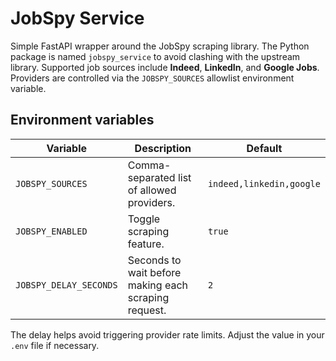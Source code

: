 # JobSpy Service

Simple FastAPI wrapper around the JobSpy scraping library. The Python package
is named `jobspy_service` to avoid clashing with the upstream library. Supported
job sources include **Indeed**, **LinkedIn**, and **Google Jobs**. Providers are
controlled via the `JOBSPY_SOURCES` allowlist environment variable.

## Environment variables

| Variable | Description | Default |
|----------|-------------|---------|
| `JOBSPY_SOURCES` | Comma-separated list of allowed providers. | `indeed,linkedin,google` |
| `JOBSPY_ENABLED` | Toggle scraping feature. | `true` |
| `JOBSPY_DELAY_SECONDS` | Seconds to wait before making each scraping request. | `2` |

The delay helps avoid triggering provider rate limits. Adjust the value in your
`.env` file if necessary.

